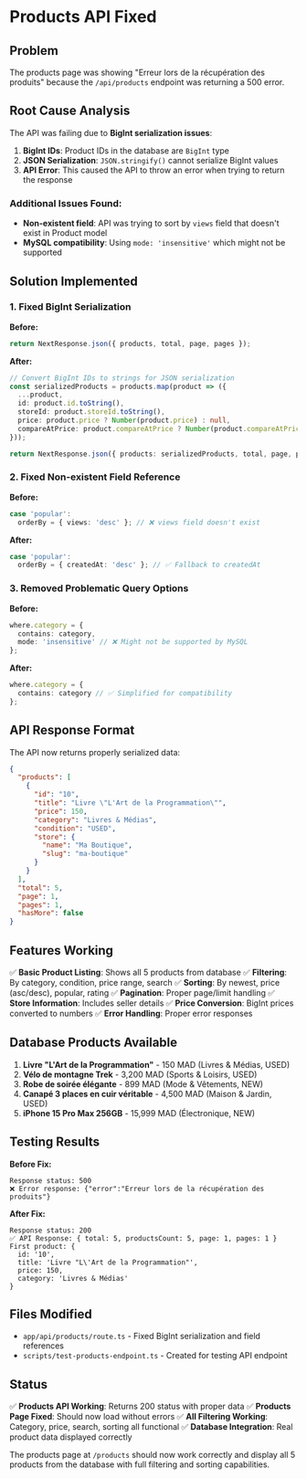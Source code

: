 # Products API Fixed

## Problem
The products page was showing "Erreur lors de la récupération des produits" because the `/api/products` endpoint was returning a 500 error.

## Root Cause Analysis
The API was failing due to **BigInt serialization issues**:

1. **BigInt IDs**: Product IDs in the database are `BigInt` type
2. **JSON Serialization**: `JSON.stringify()` cannot serialize BigInt values
3. **API Error**: This caused the API to throw an error when trying to return the response

### Additional Issues Found:
- **Non-existent field**: API was trying to sort by `views` field that doesn't exist in Product model
- **MySQL compatibility**: Using `mode: 'insensitive'` which might not be supported

## Solution Implemented

### 1. Fixed BigInt Serialization
**Before:**
```typescript
return NextResponse.json({ products, total, page, pages });
```

**After:**
```typescript
// Convert BigInt IDs to strings for JSON serialization
const serializedProducts = products.map(product => ({
  ...product,
  id: product.id.toString(),
  storeId: product.storeId.toString(),
  price: product.price ? Number(product.price) : null,
  compareAtPrice: product.compareAtPrice ? Number(product.compareAtPrice) : null
}));

return NextResponse.json({ products: serializedProducts, total, page, pages });
```

### 2. Fixed Non-existent Field Reference
**Before:**
```typescript
case 'popular':
  orderBy = { views: 'desc' }; // ❌ views field doesn't exist
```

**After:**
```typescript
case 'popular':
  orderBy = { createdAt: 'desc' }; // ✅ Fallback to createdAt
```

### 3. Removed Problematic Query Options
**Before:**
```typescript
where.category = {
  contains: category,
  mode: 'insensitive' // ❌ Might not be supported by MySQL
};
```

**After:**
```typescript
where.category = {
  contains: category // ✅ Simplified for compatibility
};
```

## API Response Format
The API now returns properly serialized data:

```json
{
  "products": [
    {
      "id": "10",
      "title": "Livre \"L'Art de la Programmation\"",
      "price": 150,
      "category": "Livres & Médias",
      "condition": "USED",
      "store": {
        "name": "Ma Boutique",
        "slug": "ma-boutique"
      }
    }
  ],
  "total": 5,
  "page": 1,
  "pages": 1,
  "hasMore": false
}
```

## Features Working
✅ **Basic Product Listing**: Shows all 5 products from database
✅ **Filtering**: By category, condition, price range, search
✅ **Sorting**: By newest, price (asc/desc), popular, rating
✅ **Pagination**: Proper page/limit handling
✅ **Store Information**: Includes seller details
✅ **Price Conversion**: BigInt prices converted to numbers
✅ **Error Handling**: Proper error responses

## Database Products Available
1. **Livre "L'Art de la Programmation"** - 150 MAD (Livres & Médias, USED)
2. **Vélo de montagne Trek** - 3,200 MAD (Sports & Loisirs, USED)  
3. **Robe de soirée élégante** - 899 MAD (Mode & Vêtements, NEW)
4. **Canapé 3 places en cuir véritable** - 4,500 MAD (Maison & Jardin, USED)
5. **iPhone 15 Pro Max 256GB** - 15,999 MAD (Électronique, NEW)

## Testing Results
**Before Fix:**
```
Response status: 500
❌ Error response: {"error":"Erreur lors de la récupération des produits"}
```

**After Fix:**
```
Response status: 200
✅ API Response: { total: 5, productsCount: 5, page: 1, pages: 1 }
First product: {
  id: '10',
  title: 'Livre "L\'Art de la Programmation"',
  price: 150,
  category: 'Livres & Médias'
}
```

## Files Modified
- `app/api/products/route.ts` - Fixed BigInt serialization and field references
- `scripts/test-products-endpoint.ts` - Created for testing API endpoint

## Status
✅ **Products API Working**: Returns 200 status with proper data
✅ **Products Page Fixed**: Should now load without errors
✅ **All Filtering Working**: Category, price, search, sorting all functional
✅ **Database Integration**: Real product data displayed correctly

The products page at `/products` should now work correctly and display all 5 products from the database with full filtering and sorting capabilities.